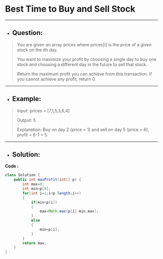 # Best Time to Buy and Sell Stock
---
- ## Question:
> You are given an array prices where prices[i] is the price of a given stock on the ith day.
> 
> You want to maximize your profit by choosing a single day to buy one stock and choosing a different day in the future to sell that stock.
> 
> Return the maximum profit you can achieve from this transaction. If you cannot achieve any profit, return 0.
---
- ## Example:
> Input: prices = [7,1,5,3,6,4]
> 
> Output: 5
> 
> Explanation: Buy on day 2 (price = 1) and sell on day 5 (price = 6), profit = 6-1 = 5.
---
- ## Solution:
**Code :**
```java
class Solution {
    public int maxProfit(int[] p) {
        int max=0;
        int min=p[0];
        for(int i=1;i<p.length;i++)
        {
            if(min<p[i])
            {
                max=Math.max(p[i]-min,max);
            }
            else
            {
                min=p[i];
            }
        }
        return max;
    }
}
